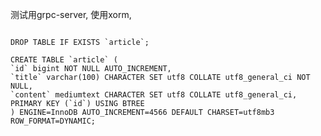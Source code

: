 测试用grpc-server, 使用xorm,
<pre><code>
DROP TABLE IF EXISTS `article`;

CREATE TABLE `article` (
`id` bigint NOT NULL AUTO_INCREMENT,
`title` varchar(100) CHARACTER SET utf8 COLLATE utf8_general_ci NOT NULL,
`content` mediumtext CHARACTER SET utf8 COLLATE utf8_general_ci,
PRIMARY KEY (`id`) USING BTREE
) ENGINE=InnoDB AUTO_INCREMENT=4566 DEFAULT CHARSET=utf8mb3 ROW_FORMAT=DYNAMIC;
</pre></code>
